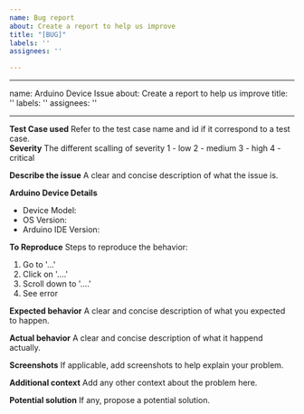 ```yaml
---
name: Bug report
about: Create a report to help us improve
title: "[BUG]"
labels: ''
assignees: ''

---
```


---
name: Arduino Device Issue
about: Create a report to help us improve
title: ''
labels: ''
assignees: ''

---

**Test Case used**
Refer to the test case name and id if it correspond to a test case.  
**Severity**
The different scalling of severity
1 - low
2 - medium
3 - high
4 - critical

**Describe the issue**
A clear and concise description of what the issue is.

**Arduino Device Details**
- Device Model:
- OS Version:
- Arduino IDE Version:


**To Reproduce**
Steps to reproduce the behavior:
1. Go to '...'
2. Click on '....'
3. Scroll down to '....'
4. See error

**Expected behavior**
A clear and concise description of what you expected to happen.

**Actual behavior**
A clear and concise description of what it happend actually.

**Screenshots**
If applicable, add screenshots to help explain your problem.

**Additional context**
Add any other context about the problem here.

**Potential solution**
If any, propose a potential solution.
